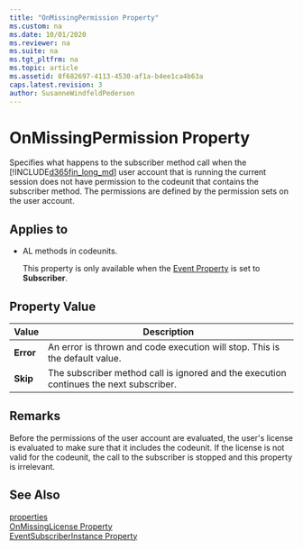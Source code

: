 ```yaml
---
title: "OnMissingPermission Property"
ms.custom: na
ms.date: 10/01/2020
ms.reviewer: na
ms.suite: na
ms.tgt_pltfrm: na
ms.topic: article
ms.assetid: 8f682697-4113-4530-af1a-b4ee1ca4b63a
caps.latest.revision: 3
author: SusanneWindfeldPedersen
---
```


 

# OnMissingPermission Property
Specifies what happens to the subscriber method call when the [!INCLUDE[d365fin_long_md](../includes/d365fin_long_md.md)] user account that is running the current session does not have permission to the codeunit that contains the subscriber method. The permissions are defined by the permission sets on the user account.  
  
## Applies to  
  
-   AL methods in codeunits.  
  
     This property is only available when the [Event Property](devenv-event-property.md) is set to **Subscriber**.  
  
## Property Value  
  
|Value|Description|  
|-----------|-----------------|  
|**Error**|An error is thrown and code execution will stop. This is the default value.|  
|**Skip**|The subscriber method call is ignored and the execution continues the next subscriber.|  
  
## Remarks  
Before the permissions of the user account are evaluated, the user's license is evaluated to make sure that it includes the codeunit. If the license is not valid for the codeunit, the call to the subscriber is stopped and this property is irrelevant.  
<!-- 
For more information about events, see [Events in Microsoft Dynamics NAV](Events-in-Microsoft-Dynamics-NAV.md).
-->  
## See Also  
[properties](devenv-properties.md)  
[OnMissingLicense Property](devenv-onmissinglicense-property.md)  
[EventSubscriberInstance Property](devenv-eventsubscriberinstance-property.md)
<!--
[Publishing Events](Publishing-Events.md)   
[Raising Events](Raising-Events.md)   
[Subscribing to Events](Subscribing-to-Events.md)   
[AL Method Statements](../devenv-al-method-statements.md)
-->